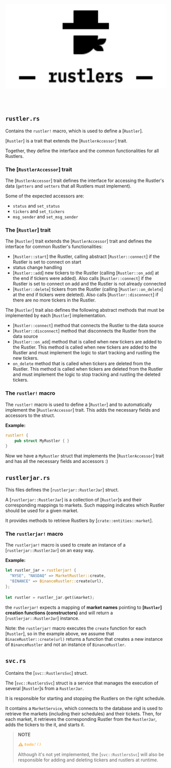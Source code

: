 <p align="center"><img src="https://raw.githubusercontent.com/lucas-labs/rustler-core/master/.github/img/doc-title-rustler.svg" height="264"></p>

<br>
<br>

## `rustler.rs`

Contains the `rustler!` macro, which is used to define a [`Rustler`].

[`Rustler`] is a trait that extends the [`RustlerAccessor`] trait.

Together, they define the interface and the common functionalities for all Rustlers.

### The [`RustlerAccessor`] trait

The [`RustlerAccessor`] trait defines the interface for accessing the Rustler's data (`getters` and
`setters` that all Rustlers must implement).

Some of the expected accessors are:
- `status` and `set_status`
- `tickers` and `set_tickers`
- `msg_sender` and `set_msg_sender`

### The [`Rustler`] trait

The [`Rustler`] trait extends the [`RustlerAccessor`] trait and defines the interface for common
Rustler's functionalities:

- [`Rustler::start`] the Rustler, calling abstract [`Rustler::connect`] if the Rustler is set to 
  connect on start 
- status change handling
- [`Rustler::add`] new tickers to the Rustler (calling [`Rustler::on_add`] at the end if tickers
  were added). Also calls [`Rustler::connect`] if the Rustler is set to connect on add and the
  Rustler is not already connected
- [`Rustler::delete`] tickers from the Rustler (calling [`Rustler::on_delete`] at the end if tickers
  were deleted). Also calls [`Rustler::disconnect`] if there are no more tickers in the Rustler.

The [`Rustler`] trait also defines the following abstract methods that must be implemented by each
[`Rustler`] implementation.

- [`Rustler::connect`] method that connects the Rustler to the data source
- [`Rustler::disconnect`] method that disconnects the Rustler from the data source
- [`Rustler::on_add`] method that is called when new tickers are added to the Rustler. This method
  is called when new tickers are added to the Rustler and must implement the logic to start tracking
  and rustling the new tickers.
- `on_delete` method that is called when tickers are deleted from the Rustler. This method is called
  when tickers are deleted from the Rustler and must implement the logic to stop tracking and
  rustling the deleted tickers.

### The `rustler!` macro

The `rustler!` macro is used to define a [`Rustler`] and to automatically implement the
[`RustlerAccessor`] trait. This adds the necessary fields and accessors to the struct.

**Example:**

```rust
rustler! {
    pub struct MyRustler { }
}
```

Now we have a `MyRustler` struct that implements the [`RustlerAccessor`]
trait and has all the necessary fields and accessors :)

## `rustlerjar.rs`

This files defines the [`rustlerjar::RustlerJar`] struct. 

A [`rustlerjar::RustlerJar`] is a collection of [`Rustler`]s and their corresponding mappings to markets. Such
mapping indicates which Rustler should be used for a given market.

It provides methods to retrieve Rustlers by [`crate::entities::market`].

### The `rustlerjar!` macro

The `rustlerjar!` macro is used to create an instance of a [`rustlerjar::RustlerJar`] on an easy way.

**Example:**

```rust
let rustler_jar = rustlerjar! {
  "NYSE", "NASDAQ" => MarketRustler::create,
  "BINANCE" => BinanceRustler::create(url),
};

let rustler = rustler_jar.get(&market);
```

the `rustlerjar!` expects a mapping of **market names** pointing to **[`Rustler`] creation functions (constructors)** and will return a [`rustlerjar::RustlerJar`] instance.

Note: the `rustlerjar!` macro executes the `create` function for each [`Rustler`], so in the example above, we assume that `BinaceRustler::create(url)` returns a function that creates a new instance of `BinanceRustler` and not an instance of `BinanceRustler`.

## `svc.rs`

Contains the [`svc::RustlersSvc`] struct.

The [`svc::RustlersSvc`] struct is a service that manages the execution of several [`Rustler`]s from a `RustlerJar`.

It is responsible for starting and stopping the Rustlers on the right schedule.

It contains a `MarketService`, which connects to the database and is used to retrieve the markets (including their schedules) and their tickets. Then, for each market, it retrieves the corresponding Rustler from the `RustlerJar`, adds the tickers to the it, and starts it.

> **NOTE**
>
>  <img alt="unimplemented" src="https://raw.githubusercontent.com/lucas-labs/rustler-core/master/.github/img/todo.svg" height="12">
> 
> Although it's not yet implemented, the [`svc::RustlersSvc`] will also be responsible for adding and 
> deleting tickers and rustlers at runtime.